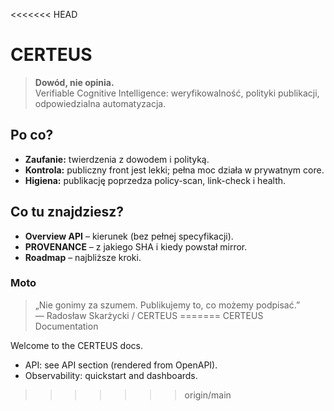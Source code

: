 <<<<<<< HEAD
# CERTEUS

> **Dowód, nie opinia.**  
> Verifiable Cognitive Intelligence: weryfikowalność, polityki publikacji, odpowiedzialna automatyzacja.

## Po co?
- **Zaufanie:** twierdzenia z dowodem i polityką.  
- **Kontrola:** publiczny front jest lekki; pełna moc działa w prywatnym core.  
- **Higiena:** publikację poprzedza policy-scan, link-check i health.

## Co tu znajdziesz?
- **Overview API** – kierunek (bez pełnej specyfikacji).  
- **PROVENANCE** – z jakiego SHA i kiedy powstał mirror.  
- **Roadmap** – najbliższe kroki.

### Moto
> „Nie gonimy za szumem. Publikujemy to, co możemy podpisać.”  
> — Radosław Skarżycki / CERTEUS
=======
CERTEUS Documentation

Welcome to the CERTEUS docs.

- API: see API section (rendered from OpenAPI).
- Observability: quickstart and dashboards.

>>>>>>> origin/main
